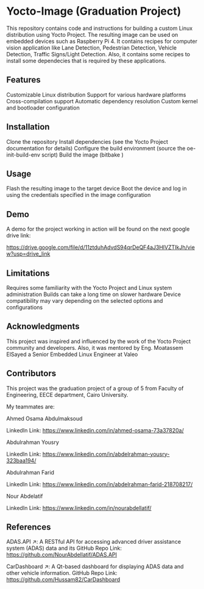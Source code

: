 # Yocto-Image (Graduation Project)
This repository contains code and instructions for building a custom Linux distribution using Yocto Project. The resulting image can be used on embedded devices such as Raspberry Pi 4. It contains recipes for computer vision application like Lane Detection, Pedestrian Detection, Vehicle Detection, Traffic Signs/Light Detection. Also, it contains some recipes to install some dependecies that is required by these applications.

## Features
Customizable Linux distribution
Support for various hardware platforms
Cross-compilation support
Automatic dependency resolution
Custom kernel and bootloader configuration
## Installation
Clone the repository
Install dependencies (see the Yocto Project documentation for details)
Configure the build environment (source the oe-init-build-env script)
Build the image (bitbake <image-name>)
## Usage
Flash the resulting image to the target device
Boot the device and log in using the credentials specified in the image configuration

## Demo
A demo for the project working in action will be found on the next google drive link:

https://drive.google.com/file/d/11ztduhAdvdS94qrDeQF4aJ3HlVZTIkJh/view?usp=drive_link


## Limitations
Requires some familiarity with the Yocto Project and Linux system administration
Builds can take a long time on slower hardware
Device compatibility may vary depending on the selected options and configurations
## Acknowledgments
This project was inspired and influenced by the work of the Yocto Project community and developers.
Also, it was mentored by Eng. Moatassem ElSayed a Senior Embedded Linux Engineer at Valeo

## Contributors
This project was the graduation project of a group of 5 from Faculty of Engineering, EECE department, Cairo University.

My teammates are:

Ahmed Osama Abdulmaksoud

LinkedIn Link: https://www.linkedin.com/in/ahmed-osama-73a37820a/

Abdulrahman Yousry

LinkedIn Link: https://www.linkedin.com/in/abdelrahman-yousry-323baa194/

Abdulrahman Farid

LinkedIn Link: https://www.linkedin.com/in/abdelrahman-farid-218708217/

Nour Abdelatif

LinkedIn Link: https://www.linkedin.com/in/nourabdellatif/

## References
ADAS.API ↗: A RESTful API for accessing advanced driver assistance system (ADAS) data and its GitHub Repo Link: https://github.com/NourAbdellatif/ADAS.API

CarDashboard ↗: A Qt-based dashboard for displaying ADAS data and other vehicle information.
GitHub Repo Link: https://github.com/Hussam82/CarDashboard
